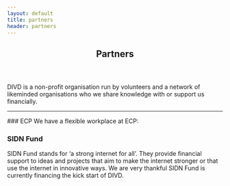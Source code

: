 ```yaml
---
layout: default
title: partners
header: partners
---
```

<header>
	<h2>Partners</h2>
</header>
DIVD is a non-profit organisation run by volunteers and a network of likeminded organisations who we share knowledge with or support us financially.  
<hr>
### ECP
We have a flexible workplace at ECP:<br>

### SIDN Fund
SIDN Fund stands for ‘a strong internet for all’. They provide financial support to ideas and projects that aim to make the internet stronger or that use the internet in innovative ways. We are very thankful SIDN Fund is currently financing the kick start of DIVD. 

